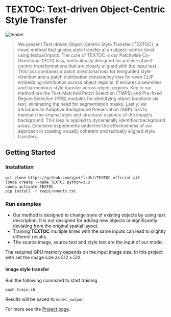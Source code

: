 # TEXTOC:  Text-driven Object-Centric Style Transfer
<!-- ## [<a href="https://text2live.github.io/" target="_blank">Project Page</a>] -->

![teaser](teaser_image.png)


[//]: # (### Abstract)
>We present Text-driven Object-Centric Style Transfer (TEXTOC), a novel method that guides style transfer at an object-centric level using textual inputs. The core of TEXTOC is our Patchwise Co-Directional (PCD) loss, meticulously designed for precise object-centric transformations that are closely aligned with the input text. This loss combines a patch directional loss for textguided style direction and a patch distribution consistency loss for even CLIP embedding distribution across object regions. It ensures a seamless and harmonious style transfer across object regions. Key to our method are the Text-Matched Patch Selection (TMPS) and Pre-fixed Region Selection (PRS) modules for identifying object locations via text, eliminating the need for segmentation masks. Lastly, we introduce an Adaptive Background Preservation (ABP) loss to maintain the original style and structural essence of the image’s background. This loss is applied to dynamically identified background areas. Extensive experiments underline the effectiveness of our approach in creating visually coherent and textually aligned style transfers.

## Getting Started
### Installation

```
git clone https://github.com/qjwiflsdkf/TEXTOC_official.git
conda create --name TEXTOC python=3.8
conda activate TEXTOC 
pip install -r requirements.txt
```

### Run examples 
* Our method is designed to change style of existing objects by using text description. It is not designed for adding new objects or significantly deviating from the original spatial layout.
* Training **TEXTOC** multiple times with the same inputs can lead to slightly different results.
* The source image, source text and style text are the input of our model.

The required GPU memory depends on the input image size.
In this project with set the image size as 512 x 512.

#### Image style transfer
Run the following command to start training
```
bash train.sh
```
Results will be saved to `model_output`. 

For more see the [Project page](https://anonymous.4open.science/w/textoc-A721/).
